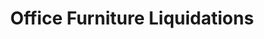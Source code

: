 ---
title: "Office Furniture Liquidations"
url: /leon-valley/office-furniture-liquidations/
shop: furniture
---